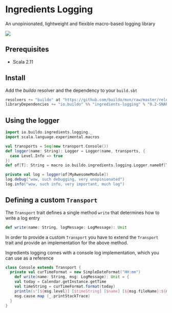 # Ingredients Logging
An unopinionated, lightweight and flexible macro-based logging library

![](http://i.imgur.com/P5oynmA.jpg)

## Prerequisites

- Scala 2.11

## Install
Add the _buildo_ resolver and the dependency to your `build.sbt`

```scala
resolvers += "buildo" at "https://github.com/buildo/mvn/raw/master/releases"
libraryDependencies += "io.buildo" %% "ingredients-logging" % "0.2-SNAPSHOT"
```

## Using the logger

```scala
import io.buildo.ingredients.logging._
import scala.language.experimental.macros

val transports = Seq(new transport.Console())
def logger(name: String): Logger = Logger(name, transports, {
  case Level.Info => true
})
def of[T]: String = macro io.buildo.ingredients.logging.Logger.nameOf[T]

private val log = logger(of[MyAwesomeModule])
log.debug("wow, such debugging, very unopinionated")
log.info("wow, such info, very important, much log")
```

## Defining a custom `Transport`
The `Transport` trait defines a single method `write` that determines how to
write a log entry

```scala
def write(name: String, logMessage: LogMessage): Unit
```

In order to provide a custom `Transport` you have to extend the `Transport` trait
and provide an implementation for the above method.

Ingredients logging comes with a console log implementation, which you can use as a reference

```scala
class Console extends Transport {
  private val curTimeFormat = new SimpleDateFormat("HH:mm")
    def write(name: String, msg: LogMessage): Unit = {
    val today = Calendar.getInstance.getTime
    val timeString = curTimeFormat.format(today)
    println(s"[${msg.level}] [$timeString] [$name] [${msg.fileName}:${msg.line}] ${msg.message}")
    msg.cause map (_.printStackTrace)
  }
}
```

